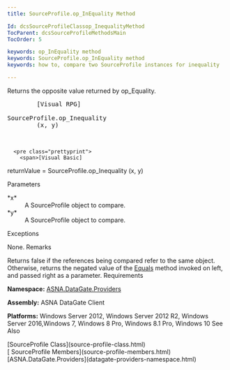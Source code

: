 ```yaml
---
title: SourceProfile.op_InEquality Method

Id: dcsSourceProfileClassop_InequalityMethod
TocParent: dcsSourceProfileMethodsMain
TocOrder: 5

keywords: op_InEquality method
keywords: SourceProfile.op_InEquality method
keywords: how to, compare two SourceProfile instances for inequality

---
```


Returns the opposite value returned by op_Equality.
<pre class="prettyprint">
        <span>[Visual RPG]</span>
        <span>
SourceProfile.op_Inequality</span>
        <span>(x, y)</span>
        <span>  </span>
      </pre>
      <pre class="prettyprint">
        <span>[Visual Basic]
returnValue = SourceProfile.op_Inequality</span>
        <span>(x, y)</span>
      </pre>

Parameters

<dl>
        <dt>
 *x* 
        </dt>
        <dd>A SourceProfile object to compare. </dd>
        <dt>
 *y* 
        </dt>
        <dd>A SourceProfile object to compare.
							</dd>
</dl>

Exceptions

None.
Remarks

Returns false if the references being compared refer to the same object. Otherwise, returns the negated value of the [Equals](source-profile-class-equals-method.html) method invoked on left, and passed right as a parameter. 
Requirements

<strong style="FONT-WEIGHT: bold">Namespace:</strong> [ ASNA.DataGate.Providers](datagate-providers-namespace.html) 

**Assembly:** ASNA DataGate Client

**Platforms:** Windows Server 2012, Windows Server 2012 R2, Windows Server 2016,Windows 7, Windows 8 Pro, Windows 8.1 Pro, Windows 10
See Also

<dl />
      <span>
        [SourceProfile Class](source-profile-class.html) <br />[
						SourceProfile Members](source-profile-members.html)<br />[ASNA.DataGate.Providers](datagate-providers-namespace.html)</span>

